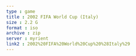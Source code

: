 ```yaml
---
type : game
title : 2002 FIFA World Cup (Italy)
size : 2.2 G
format : iso
archive : zip
server : myrient
link2 : 2002%20FIFA%20World%20Cup%20%28Italy%29
---
```

